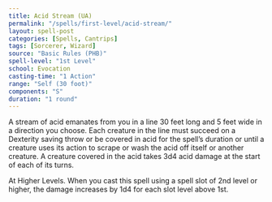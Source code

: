 ```yaml
---
title: Acid Stream (UA)
permalink: "/spells/first-level/acid-stream/"
layout: spell-post
categories: [Spells, Cantrips]
tags: [Sorcerer, Wizard]
source: "Basic Rules (PHB)"
spell-level: "1st Level"
school: Evocation
casting-time: "1 Action"
range: "Self (30 foot)"
components: "S"
duration: "1 round"
---
```


A stream of acid emanates from you in a line 30 feet long and 5 feet wide in a direction you choose. Each creature in the line must succeed on a Dexterity saving throw or be covered in acid for the spell’s duration or until a creature uses its action to scrape or wash the acid off itself or another creature. A creature covered in the acid takes 3d4 acid damage at the start of each of its turns.

At Higher Levels. When you cast this spell using a spell slot of 2nd level or higher, the damage increases by 1d4 for each slot level above 1st.